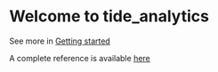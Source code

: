 # Welcome to tide_analytics

See more in [Getting started](getting_started.md)

A complete reference is available [here](reference.md)